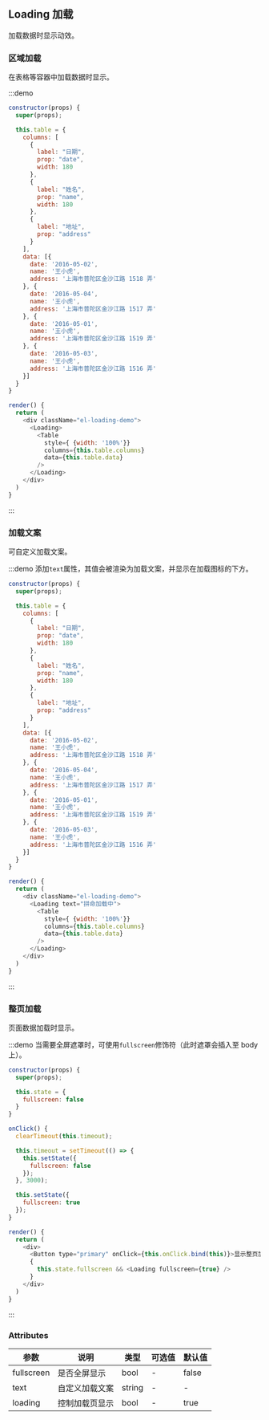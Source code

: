## Loading 加载

加载数据时显示动效。

### 区域加载

在表格等容器中加载数据时显示。

:::demo

```js
constructor(props) {
  super(props);

  this.table = {
    columns: [
      {
        label: "日期",
        prop: "date",
        width: 180
      },
      {
        label: "姓名",
        prop: "name",
        width: 180
      },
      {
        label: "地址",
        prop: "address"
      }
    ],
    data: [{
      date: '2016-05-02',
      name: '王小虎',
      address: '上海市普陀区金沙江路 1518 弄'
    }, {
      date: '2016-05-04',
      name: '王小虎',
      address: '上海市普陀区金沙江路 1517 弄'
    }, {
      date: '2016-05-01',
      name: '王小虎',
      address: '上海市普陀区金沙江路 1519 弄'
    }, {
      date: '2016-05-03',
      name: '王小虎',
      address: '上海市普陀区金沙江路 1516 弄'
    }]
  }
}

render() {
  return (
    <div className="el-loading-demo">
      <Loading>
        <Table
          style={ {width: '100%'}}
          columns={this.table.columns}
          data={this.table.data}
        />
      </Loading>
    </div>
  )
}
```
:::

### 加载文案

可自定义加载文案。

:::demo 添加`text`属性，其值会被渲染为加载文案，并显示在加载图标的下方。

```js
constructor(props) {
  super(props);

  this.table = {
    columns: [
      {
        label: "日期",
        prop: "date",
        width: 180
      },
      {
        label: "姓名",
        prop: "name",
        width: 180
      },
      {
        label: "地址",
        prop: "address"
      }
    ],
    data: [{
      date: '2016-05-02',
      name: '王小虎',
      address: '上海市普陀区金沙江路 1518 弄'
    }, {
      date: '2016-05-04',
      name: '王小虎',
      address: '上海市普陀区金沙江路 1517 弄'
    }, {
      date: '2016-05-01',
      name: '王小虎',
      address: '上海市普陀区金沙江路 1519 弄'
    }, {
      date: '2016-05-03',
      name: '王小虎',
      address: '上海市普陀区金沙江路 1516 弄'
    }]
  }
}

render() {
  return (
    <div className="el-loading-demo">
      <Loading text="拼命加载中">
        <Table
          style={ {width: '100%'}}
          columns={this.table.columns}
          data={this.table.data}
        />
      </Loading>
    </div>
  )
}
```
:::

### 整页加载

页面数据加载时显示。

:::demo 当需要全屏遮罩时，可使用`fullscreen`修饰符（此时遮罩会插入至 body 上）。

```js
constructor(props) {
  super(props);

  this.state = {
    fullscreen: false
  }
}

onClick() {
  clearTimeout(this.timeout);

  this.timeout = setTimeout(() => {
    this.setState({
      fullscreen: false
    });
  }, 3000);

  this.setState({
    fullscreen: true
  });
}

render() {
  return (
    <div>
      <Button type="primary" onClick={this.onClick.bind(this)}>显示整页加载，3 秒后消失</Button>
      {
        this.state.fullscreen && <Loading fullscreen={true} />
      }
    </div>
  )
}
```
:::

### Attributes
| 参数      | 说明          | 类型      | 可选值                           | 默认值  |
|---------- |-------------- |---------- |--------------------------------  |-------- |
| fullscreen | 是否全屏显示 | bool | - | false |
| text | 自定义加载文案 | string | - | - |
| loading | 控制加载页显示 | bool | - | true |
